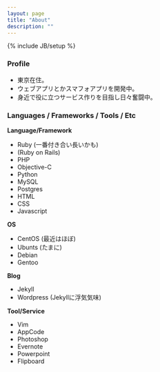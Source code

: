 ```yaml
---
layout: page
title: "About"
description: ""
---
```

{% include JB/setup %}

### Profile 

* 東京在住。
* ウェブアプリとかスマフォアプリを開発中。
* 身近で役に立つサービス作りを目指し日々奮闘中。

### Languages / Frameworks / Tools / Etc

**Language/Framework**

* Ruby (一番付き合い長いかも)
* (Ruby on Rails)
* PHP
* Objective-C
* Python
* MySQL
* Postgres
* HTML
* CSS
* Javascript

**OS**

* CentOS (最近はほぼ)
* Ubunts (たまに)
* Debian
* Gentoo

**Blog**

* Jekyll 
* Wordpress (Jekyllに浮気気味)

**Tool/Service**

* Vim
* AppCode
* Photoshop
* Evernote
* Powerpoint
* Flipboard


